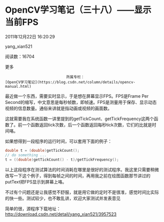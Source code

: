 # OpenCV学习笔记（三十八）——显示当前FPS

2011年12月22日 16:20:29

yang_xian521

阅读数：16704

更多

 								所属专栏： 																[OpenCV学习笔记](https://blog.csdn.net/column/details/opencv-manual.html) 																 							

 									

最近做一个东西，需要实时显示，于是想在屏幕显示FPS。FPS是Frame Per Second的缩写，中文意思是每秒帧数，即帧速。FPS是测量用于保存、显示动态视频的信息数量。通俗来讲就是指动画或视频的画面数。

这就需要我在系统函数一讲里提到的getTickCount、getTickFrequency这两个函数了。前一个函数返回tick次数，后一个函数返回每秒tick次数，它们的比就是时间咯。

如果想得到一段程序的运行时间，可以套用下面的例子：



```cpp
double t = (double)getTickCount();
// do something ...
t = ((double)getTickCount() - t)/getTickFrequency();
```

以上这段程序在测试算法的时间消耗在哪里是很好的测试程序。我这里只需要稍微改写一下这个例子，得到每帧之间的时间，再用我之前在绘图函数那节讲过的putText把FPS显示到屏幕上咯。



不过有个问题还是让我感觉不舒服，就是用它做的定时不是很准，感觉时间比实际的快一些。测试较少，也不敢乱讲，欢迎大家测试并发表意见

简单的很，源程序下载地址：<http://download.csdn.net/detail/yang_xian521/3957523>